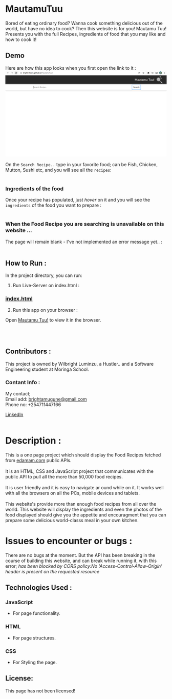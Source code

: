 # MautamuTuu

Bored of eating ordinary food? Wanna cook something delicious out of the world, but have no idea to cook? Then this website is for you!
Mautamu Tuu! Presents you with the full Recipes, ingredients of food that you may like and how to cook it!

## Demo
Here are how this app looks when you first open the link to it :
![Home Page](https://github.com/Bright-ship-it/MautamuTuu/blob/main/images/homePage.png)

On the `Search Recipe..` type in your favorite food; can be Fish, Chicken, Mutton, Sushi etc, and you will see all the `recipes`: <br><br>


### Ingredients of the food
Once your recipe has populated, just *hover* on it and you will see the  `ingredients` of the food you want to prepare :<br><br>


### When the Food Recipe you are searching is unavailable on this website ...
The page will remain blank - I've not implemented an error message yet.. : <br><br>

## How to Run :

In the project directory, you can run:

1) Run Live-Server on index.html :
### [index.html](http://127.0.0.1:5501/index.html)

2) Run this app on your browser :

Open [Mautamu Tuu!](https://bright-ship-it.github.io/MautamuTuu/) to view it in the browser.

<br></br>

## Contributors :
This project is owned by Wilbright Luminzu, a Hustler.. and a Software Engineering student at Moringa School.

### Contant Info :
My contact; <br>
Email add: brightamugune@gmail.com<br>
Phone no: +254711447166 <br>

[LinkedIn](https://www.linkedin.com/in/wilbright-luminzu-8546b686/) <br></br>

# Description :
This is a one page project which should display the Food Recipes fetched from [edamam.com](https://www.edamam.com/) public APIs. <br></br>It is an HTML, CSS and JavaScript project that communicates with the public API to pull all the more than 50,000 food recipes. <br><br/>It is user friendly and it is easy to navigate ar  ound while on it. It works well with all the browsers on all the PCs, mobile devices and tablets.<br></br> This website's provide more than enough food recipes from all over the world. This website will display the ingredients and even the photos of the food displayed should give you the appetite and encouragment that you can prepare some delicious world-classs meal in your own kitchen.

# Issues to encounter or bugs :
There are no bugs at the moment. But the API has been breaking in the course of building this website, and can break while running it, with this error;  _has been blocked by CORS policy:No 'Access-Control-Allow-Origin' header is present on the requested resource_

## Technologies Used :
### JavaScript
- For page functionality.
### HTML
- For page structures.
### CSS
- For Styling the page.

## License:
This page has not been licensed!